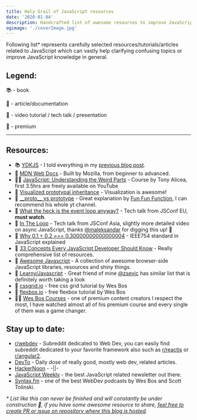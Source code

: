 ```yaml
---
title: Holy Grail of JavaScript resources
date: '2020-01-04'
description: Handcrafted list of awesome resources to improve JavaScript knowledge.
ogimage: './coverImage.jpg'
---
```


Following list\* represents carefully selected resources/tutorials/articles related to JavaScript which can vastly help clarifying confusing topics or improve JavaScript knowledge in general.

## Legend:

📚 - book

📃 - article/documentation

🎥 - video tutorial / tech talk / presentation

💸 - premium

---

## Resources:

- 📚 [YDKJS](https://github.com/getify/You-Dont-Know-JS) - I told everything in my [previous blog post](/ydkjs).
- 📃 [MDN Web Docs](https://developer.mozilla.org/en-US/docs/Web/JavaScript) - Built by Mozilla, from beginner to advanced.
- 💸🎥 [JavaScript: Understanding the Weird Parts](https://www.youtube.com/watch?v=Bv_5Zv5c-Ts) - Course by Tony Alicea, first 3.5hrs are freely available on YouTube
- 📃 [Visualized prototypal inheritance](https://dev.to/lydiahallie/javascript-visualized-prototypal-inheritance-47co) - Visualization is awesome!
- 🎥 [\_\_proto\_\_ vs prototype](https://www.youtube.com/watch?v=DqGwxR_0d1M&) - Great explanation by [Fun Fun Function](https://www.youtube.com/channel/UCO1cgjhGzsSYb1rsB4bFe4Q), I can recommend his whole yt channel.
- 🎥 [What the heck is the event loop anyway?](https://www.youtube.com/watch?v=8aGhZQkoFbQ) - Tech talk from JSConf EU, **must watch**.
- 🎥 [In The Loop](https://www.youtube.com/watch?v=cCOL7MC4Pl0) - Tech talk from JSConf Asia, slightly more detailed video on async JavaScript, thanks [@maleksandar](https://github.com/maleksandar) for digging this up! 🍻
- 🎥 [Why 0.1 + 0.2 === 0.30000000000000004](https://www.youtube.com/watch?v=wPBjd-vb9eI) - IEEE754 standard in JavaScript explained
- 📃 [33 Concepts Every JavaScript Developer Should Know](https://github.com/leonardomso/33-js-concepts) - Really comprehensive list of resources.
- 📃 [Awesome Javascript](https://github.com/sorrycc/awesome-javascript) - A collection of awesome browser-side JavaScript libraries, resources and shiny things.
- 📃 [Learny/Javascript](https://sevic.me/learny/javascript) - Great friend of mine [@zsevic](https://github.com/zsevic) has similar list that is definitely worth taking a look
- 🎥 [cssgrid.io](https://cssgrid.io/) - free css grid tutorial by Wes Bos
- 🎥 [flexbox.io](https://flexbox.io/) - free flexbox tutorial by Wes Bos
- 🎥💸 [Wes Bos Courses](https://wesbos.com/courses/) - one of premium content creators I respect the most, I have watched almost all of his premium course and every single of them was a game changer.

## Stay up to date:

- [r/webdev](https://reddit.com/r/webdev) - Subreddit dedicated to Web Dev, you can easily find subreddit dedicated to your favorite framework also such as [r/reactjs](https://www.reddit.com/r/reactjs/) or [r/angular2](https://www.reddit.com/r/Angular2/).
- [DevTo](https://dev.to/) - Daily dose of really good, mostly web dev, related articles.
- [HackerNoon](https://hackernoon.com/) - -||-
- [JavaScript Weekly](https://javascriptweekly.com/) - the best JavaScript related newsletter out there.
- [Syntax.fm](https://syntax.fm/) - one of the best WebDev podcasts by Wes Bos and Scott Tolinski.

_\* List like this can never be finished and will constantly be under construction 🚧, if you have some awesome resource to share, [feel free to create PR or issue on repository where this blog is hosted](https://github.com/vsimonovski/blog.js)._

